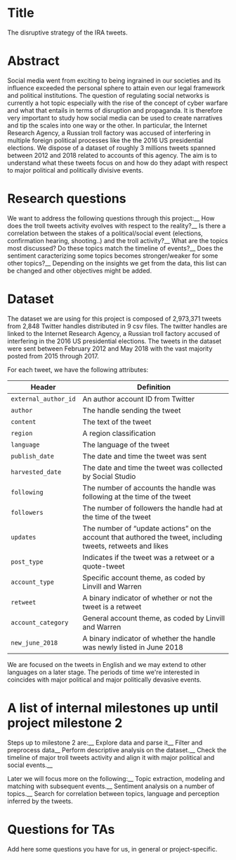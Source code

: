 # Title
The disruptive strategy of the IRA tweets.

# Abstract
Social media went from exciting to being ingrained in our societies and its influence exceeded the personal sphere to attain even our legal framework and political institutions. The question of regulating social networks is currently a hot topic especially with the rise of the concept of cyber warfare and what that entails in terms of disruption and propaganda. It is therefore very important to study how social media can be used to create narratives and tip the scales into one way or the other. In particular, the Internet Research Agency, a Russian troll factory was accused of interfering in multiple foreign political processes like the the 2016 US presidential elections. We dispose of a dataset of roughly 3 millions tweets spanned between 2012 and 2018 related to accounts of this agency. The aim is to understand what these tweets focus on and how do they adapt with respect to major political and politically divisive events.   

# Research questions
We want to address the following questions through this project:__
How does the troll tweets activity evolves with respect to the reality?__
Is there a correlation between the stakes of a political/social event (elections, confirmation hearing, shooting..) and the troll activity?__
What are the topics most discussed? Do these topics match the timeline of events?__
Does the sentiment caracterizing some topics becomes stronger/weaker for some other topics?__
Depending on the insights we get from the data, this list can be changed and other objectives might be added.

# Dataset
The dataset we are using for this project is composed of 2,973,371 tweets from 2,848 Twitter handles distributed in 9 csv files. The twitter handles are linked to the Internet Research Agency, a Russian troll factory accused of interfering in the 2016 US presidential elections. The tweets in the dataset were sent between February 2012 and May 2018 with the vast majority posted from 2015 through 2017.

For each tweet, we have the following attributes:

Header | Definition
---|---------
`external_author_id` | An author account ID from Twitter 
`author` | The handle sending the tweet
`content` | The text of the tweet
`region` | A region classification
`language` | The language of the tweet
`publish_date` | The date and time the tweet was sent
`harvested_date` | The date and time the tweet was collected by Social Studio
`following` | The number of accounts the handle was following at the time of the tweet
`followers` | The number of followers the handle had at the time of the tweet
`updates` | The number of “update actions” on the account that authored the tweet, including tweets, retweets and likes
`post_type` | Indicates if the tweet was a retweet or a quote-tweet
`account_type` | Specific account theme, as coded by Linvill and Warren
`retweet` | A binary indicator of whether or not the tweet is a retweet
`account_category` | General account theme, as coded by Linvill and Warren
`new_june_2018` | A binary indicator of whether the handle was newly listed in June 2018

We are focused on the tweets in English and we may extend to other languages on a later stage. The periods of time we're interested in coincides with major political and major politically devasive events.


# A list of internal milestones up until project milestone 2
Steps up to milestone 2 are:__
Explore data and parse it__
Filter and preprocess data__
Perform descriptive analysis on the dataset.__
Check the timeline of major troll tweets activity and align it with major political and social events.__

Later we will focus more on the following:__
Topic extraction, modeling and matching with subsequent events.__
Sentiment analysis on a number of topics.__
Search for correlation between topics, language and perception inferred by the tweets.

# Questions for TAs
Add here some questions you have for us, in general or project-specific.
